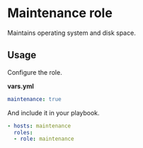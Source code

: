 # Maintenance role

Maintains operating system and disk space.

## Usage

Configure the role.

**vars.yml**

```yml
maintenance: true
```

And include it in your playbook.

```yml
- hosts: maintenance
  roles:
  - role: maintenance
```
